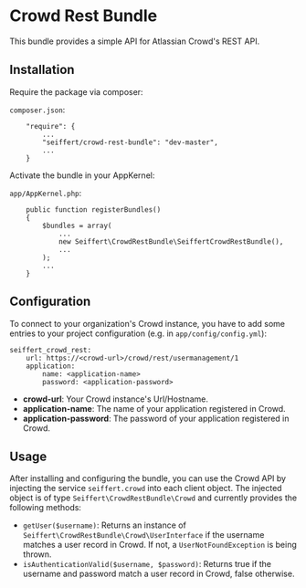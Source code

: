 # Crowd Rest Bundle

This bundle provides a simple API for Atlassian Crowd's REST API.

## Installation

Require the package via composer:

`composer.json`:

        "require": {
            ...
            "seiffert/crowd-rest-bundle": "dev-master",
            ...
        }

Activate the bundle in your AppKernel:

`app/AppKernel.php`:

        public function registerBundles()
        {
            $bundles = array(
                ...
                new Seiffert\CrowdRestBundle\SeiffertCrowdRestBundle(),
                ...
            );
            ...
        }

## Configuration

To connect to your organization's Crowd instance, you have to add some entries to your project configuration (e.g. in
`app/config/config.yml`):

    seiffert_crowd_rest:
        url: https://<crowd-url>/crowd/rest/usermanagement/1
        application:
            name: <application-name>
            password: <application-password>

* **crowd-url**: Your Crowd instance's Url/Hostname.
* **application-name**: The name of your application registered in Crowd.
* **application-password**: The password of your application registered in Crowd.

## Usage

After installing and configuring the bundle, you can use the Crowd API by injecting the service `seiffert.crowd` into
each client object. The injected object is of type `Seiffert\CrowdRestBundle\Crowd` and currently provides the following
methods:

* `getUser($username)`:
    Returns an instance of `Seiffert\CrowdRestBundle\Crowd\UserInterface` if the username matches a user record in
    Crowd. If not, a `UserNotFoundException` is being thrown.
* `isAuthenticationValid($username, $password)`:
    Returns true if the username and password match a user record in Crowd, false otherwise.

